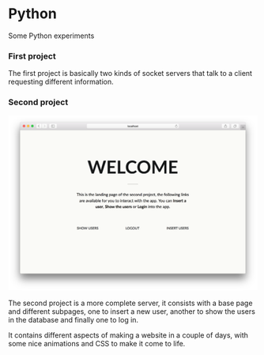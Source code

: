# Python

Some Python experiments

### First project

The first project is basically two kinds of socket servers that talk to a client requesting different information.

### Second project

![Second](https://github.com/RamonGilabert/Python/blob/master/Resources/Second.png)

The second project is a more complete server, it consists with a base page and different subpages, one to insert a new user, another to show the users in the database and finally one to log in.

It contains different aspects of making a website in a couple of days, with some nice animations and CSS to make it come to life.
